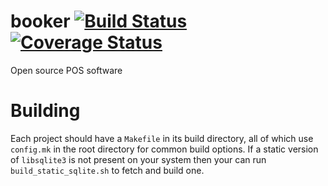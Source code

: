 # booker [![Build Status](https://travis-ci.org/atmosia/booker.svg?branch=master)](https://travis-ci.org/atmosia/booker) [![Coverage Status](https://coveralls.io/repos/github/atmosia/booker/badge.svg?branch=master)](https://coveralls.io/github/atmosia/booker?branch=master)

Open source POS software

# Building

Each project should have a `Makefile` in its build directory, all of which
use `config.mk` in the root directory for common build options. If a static
version of `libsqlite3` is not present on your system then your can run
`build_static_sqlite.sh` to fetch and build one.
